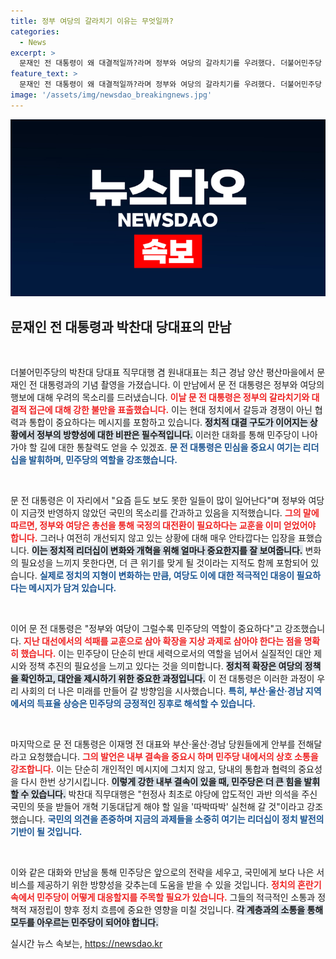 ```yaml
---
title: 정부 여당의 갈라치기 이유는 무엇일까?
categories:
  - News
excerpt: >
  문재인 전 대통령이 왜 대결적일까?라며 정부와 여당의 갈라치기를 우려했다. 더불어민주당 박찬대 직무대행과의 만남에서 국정 대전환 필요성을 강조하며 민주당의 역할을 역설, 부산·울산·경남 지역의 득표율 상승에 힘을 실었다. 클릭해 자세한 내용을 확인해보세요!
feature_text: >
  문재인 전 대통령이 왜 대결적일까?라며 정부와 여당의 갈라치기를 우려했다. 더불어민주당 박찬대 직무대행과의 만남에서 국정 대전환 필요성을 강조하며 민주당의 역할을 역설, 부산·울산·경남 지역의 득표율 상승에 힘을 실었다. 클릭해 자세한 내용을 확인해보세요!
image: '/assets/img/newsdao_breakingnews.jpg'
---
```


<p><img src="/assets/img/newsdao_breakingnews.jpg" alt="koreaapp 속보" /></p>

<h2 data-ke-size="size26">문재인 전 대통령과 박찬대 당대표의 만남</h2>

<p data-ke-size="size16">&nbsp;</p>

<p>더불어민주당의 박찬대 당대표 직무대행 겸 원내대표는 최근 경남 양산 평산마을에서 문재인 전 대통령과의 기념 촬영을 가졌습니다. 이 만남에서 문 전 대통령은 정부와 여당의 행보에 대해 우려의 목소리를 드러냈습니다. <b><span style="color: #ee2323;">이날 문 전 대통령은 정부의 갈라치기와 대결적 접근에 대해 강한 불만을 표출했습니다.</span></b> 이는 현대 정치에서 갈등과 경쟁이 아닌 협력과 통합이 중요하다는 메시지를 포함하고 있습니다. 
<b><span style="background-color: #21538527;">정치적 대결 구도가 이어지는 상황에서 정부의 방향성에 대한 비판은 필수적입니다.</span></b> 이러한 대화를 통해 민주당이 나아가야 할 길에 대한 통찰력도 얻을 수 있겠죠. 
<b><span style="color: #1a5490;">문 전 대통령은 민심을 중요시 여기는 리더십을 발휘하며, 민주당의 역할을 강조했습니다.</span></b> </p>

<p data-ke-size="size16">&nbsp;</p>

<p>문 전 대통령은 이 자리에서 "요즘 듣도 보도 못한 일들이 많이 일어난다"며 정부와 여당이 지금껏 반영하지 않았던 국민의 목소리를 간과하고 있음을 지적했습니다. <b><span style="color: #ee2323;">그의 말에 따르면, 정부와 여당은 총선을 통해 국정의 대전환이 필요하다는 교훈을 이미 얻었어야 합니다.</span></b> 그러나 여전히 개선되지 않고 있는 상황에 대해 매우 안타깝다는 입장을 표했습니다. 
<b><span style="background-color: #21538527;">이는 정치적 리더십이 변화와 개혁을 위해 얼마나 중요한지를 잘 보여줍니다.</span></b> 변화의 필요성을 느끼지 못한다면, 더 큰 위기를 맞게 될 것이라는 지적도 함께 포함되어 있습니다. 
<b><span style="color: #1a5490;">실제로 정치의 지형이 변화하는 만큼, 여당도 이에 대한 적극적인 대응이 필요하다는 메시지가 담겨 있습니다.</span></b> </p>

<p data-ke-size="size16">&nbsp;</p>

<p>이어 문 전 대통령은 "정부와 여당이 그럴수록 민주당의 역할이 중요하다"고 강조했습니다. <b><span style="color: #ee2323;">지난 대선에서의 석패를 교훈으로 삼아 확장을 지상 과제로 삼아야 한다는 점을 명확히 했습니다.</span></b> 
이는 민주당이 단순히 반대 세력으로서의 역할을 넘어서 실질적인 대안 제시와 정책 추진의 필요성을 느끼고 있다는 것을 의미합니다. 
<b><span style="background-color: #21538527;">정치적 확장은 여당의 정책을 확인하고, 대안을 제시하기 위한 중요한 과정입니다.</span></b> 이 전 대통령은 이러한 과정이 우리 사회의 더 나은 미래를 만들어 갈 방향임을 시사했습니다. 
<b><span style="color: #1a5490;">특히, 부산·울산·경남 지역에서의 득표율 상승은 민주당의 긍정적인 징후로 해석할 수 있습니다.</span></b> </p>

<p data-ke-size="size16">&nbsp;</p>

<p>마지막으로 문 전 대통령은 이재명 전 대표와 부산·울산·경남 당원들에게 안부를 전해달라고 요청했습니다. <b><span style="color: #ee2323;">그의 발언은 내부 결속을 중요시 하며 민주당 내에서의 상호 소통을 강조합니다.</span></b> 
이는 단순히 개인적인 메시지에 그치지 않고, 당내의 통합과 협력의 중요성을 다시 한번 상기시킵니다. 
<b><span style="background-color: #21538527;">이렇게 강한 내부 결속이 있을 때, 민주당은 더 큰 힘을 발휘할 수 있습니다.</span></b> 박찬대 직무대행은 "헌정사 최초로 야당에 압도적인 과반 의석을 주신 국민의 뜻을 받들어 개혁 기동대답게 해야 할 일을 '따박따박' 실천해 갈 것"이라고 강조했습니다. <b><span style="color: #1a5490;">국민의 의견을 존중하며 지금의 과제들을 소중히 여기는 리더십이 정치 발전의 기반이 될 것입니다.</span></b> </p>

<p data-ke-size="size16">&nbsp;</p>

<p>이와 같은 대화와 만남을 통해 민주당은 앞으로의 전략을 세우고, 국민에게 보다 나은 서비스를 제공하기 위한 방향성을 갖추는데 도움을 받을 수 있을 것입니다. <b><span style="color: #ee2323;">정치의 혼란기 속에서 민주당이 어떻게 대응할지를 주목할 필요가 있습니다.</span></b> 그들의 적극적인 소통과 정책적 재정립이 향후 정치 흐름에 중요한 영향을 미칠 것입니다. 
<b><span style="background-color: #21538527;">각 계층과의 소통을 통해 모두를 아우르는 민주당이 되어야 합니다.</span></b> </p>
실시간 뉴스 속보는, <a href="https://newsdao.kr" rel="dofollow">https://newsdao.kr</a>


